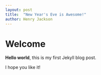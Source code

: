 ```yaml
---
layout: post
title:  "New Year's Eve is Awesome!"
author: Henry Jackson
---
```


# Welcome

**Hello world**, this is my first Jekyll blog post.

I hope you like it!

